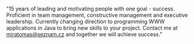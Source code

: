 "15 years of leading and motivating people with one goal - success. Proficient in team management, constructive management and executive leadership. Currently changing direction to programming WWW applications in Java to bring new skills to your project. Contact me at miratomas@seznam.cz and together we will achieve success."

